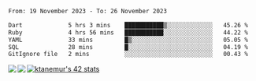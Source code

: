 <!--START_SECTION:waka-->

```txt
From: 19 November 2023 - To: 26 November 2023

Dart             5 hrs 3 mins    ███████████▒░░░░░░░░░░░░░   45.26 %
Ruby             4 hrs 56 mins   ███████████░░░░░░░░░░░░░░   44.22 %
YAML             33 mins         █▒░░░░░░░░░░░░░░░░░░░░░░░   05.05 %
SQL              28 mins         █░░░░░░░░░░░░░░░░░░░░░░░░   04.19 %
GitIgnore file   2 mins          ░░░░░░░░░░░░░░░░░░░░░░░░░   00.43 %
```

<!--END_SECTION:waka-->
<a href="https://github.com/anuraghazra/github-readme-stats">
  <img align="left" src="https://github-readme-stats.vercel.app/api?username=Tanesan&count_private=true&show_icons=true" />
<img align="left" src="https://github-readme-stats.vercel.app/api/top-langs/?username=Tanesan" />
</a>

[![ktanemur's 42 stats](https://badge42.vercel.app/api/v2/cl1wslf6s002109l771rng2w8/stats?cursusId=21&coalitionId=62)](https://github.com/JaeSeoKim/badge42)
